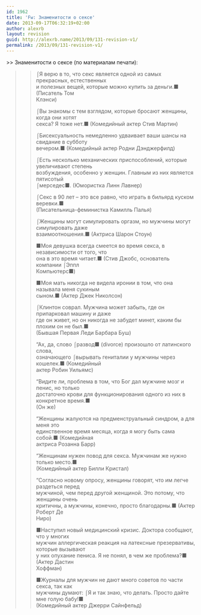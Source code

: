 ```yaml
---
id: 1962
title: 'Fw: Знаменитости о сексе'
date: 2013-09-17T06:32:19+02:00
author: alexrb
layout: revision
guid: http://alexrb.name/2013/09/131-revision-v1/
permalink: /2013/09/131-revision-v1/
---
```

<!--more-->>> Знаменитости о сексе (по материалам печати):

  
>>  
>> ⌠Я верю в то, что секс является одной из самых прекрасных, естественных  
>> и полезных вещей, которые можно купить за деньги.■ (Писатель Том  
>> Клэнси)  
>>  
>> ⌠Вы знакомы с тем взглядом, которые бросают женщины, когда они хотят  
>> секса? Я тоже нет.■ (Комедийный актер Стив Мартин)  
>>  
>> ⌠Бисексуальность немедленно удваивает ваши шансы на свидание в субботу  
>> вечером.■ (Комедийный актер Родни Дэнджерфилд)  
>>  
>> ⌠Есть несколько механических приспособлений, которые увеличивают степень  
>> возбуждения, особенно у женщин. Главным из них является пятисотый  
>> ⌠мерседес■. (Юмористка Линн Лавнер)  
>>  
>> ⌠Секс в 90 лет &#8211; это все равно, что играть в бильярд куском веревки.■  
>> (Писательница-феминистка Камилль Палья)  
>>  
>> ⌠Женщины могут симулировать оргазм, но мужчины могут симулировать даже  
>> взаимоотношения.■ (Актриса Шарон Стоун)  
>>  
>> ■Моя девушка всегда смеется во время секса, в независимости от того, что  
>> она в это время читает.■ (Стив Джобс, основатель компании ⌠Эппл  
>> Компьютерс■)  
>>  
>> ■Моя мать никогда не видела иронии в том, что она называла меня сукиным  
>> сыном.■ (Актер Джек Николсон)  
>>  
>> ⌠Клинтон соврал. Мужчина может забыть, где он припарковал машину и даже  
>> где он живет, но он никогда не забудет минет, каким бы плохим он не был.■  
>> (Бывшая Первая Леди Барбара Буш)  
>>  
>> &#8220;Ах, да, слово ⌠развод■ (divorce) произошло от латинского слова,  
>> означающего ⌠вырывать гениталии у мужчины через кошелек.■ (Комедийный  
>> актер Робин Уильямс)  
>>  
>> &#8220;Видите ли, проблема в том, что Бог дал мужчине мозг и пенис, но только  
>> достаточно крови для функционирования одного из них в конкретное время.■  
>> (Он же)  
>>  
>> &#8220;Женщины жалуются на предменструальный синдром, а для меня это  
>> единственное время месяца, когда я могу быть сама собой.■ (Комедийная  
>> актриса Розанна Барр)  
>>  
>> &#8220;Женщинам нужен повод для секса. Мужчинам же нужно только место.■  
>> (Комедийный актер Билли Кристал)  
>>  
>> &#8220;Согласно новому опросу, женщины говорят, что им легче раздеться перед  
>> мужчиной, чем перед другой женщиной. Это потому, что женщины очень  
>> критичны, а мужчины, конечно, просто благодарны.■ (Актер Роберт Де  
>> Ниро)  
>>  
>> ■Наступил новый медицинский кризис. Доктора сообщают, что у многих  
>> мужчин аллергическая реакция на латексные презервативы, которые вызывают  
>> у них опухание пениса. Я не понял, в чем же проблема?■ (Актер Дастин  
>> Хоффман)  
>>  
>> ■Журналы для мужчин не дают много советов по части секса, так как  
>> мужчины думают: ⌠Я и так знаю, что делать. Просто дайте мне голую бабу!■  
>> (Комедийный актер Джерри Сайнфельд)